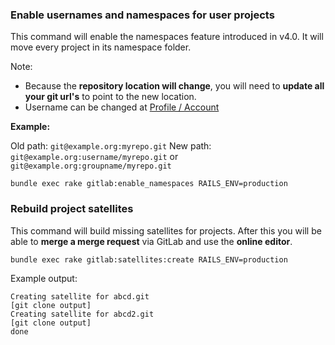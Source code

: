 ### Enable usernames and namespaces for user projects

This command will enable the namespaces feature introduced in v4.0. It will move every project in its namespace folder.

Note:

* Because the **repository location will change**, you will need to **update all your git url's** to point to the new location.
* Username can be changed at [Profile / Account](/profile/account)

**Example:**

Old path: `git@example.org:myrepo.git`
New path: `git@example.org:username/myrepo.git` or `git@example.org:groupname/myrepo.git`

```
bundle exec rake gitlab:enable_namespaces RAILS_ENV=production
```


### Rebuild project satellites

This command will build missing satellites for projects. After this you will be able to **merge a merge request** via GitLab and use the **online editor**.

```
bundle exec rake gitlab:satellites:create RAILS_ENV=production
```

Example output:

```
Creating satellite for abcd.git
[git clone output]
Creating satellite for abcd2.git
[git clone output]
done
```
